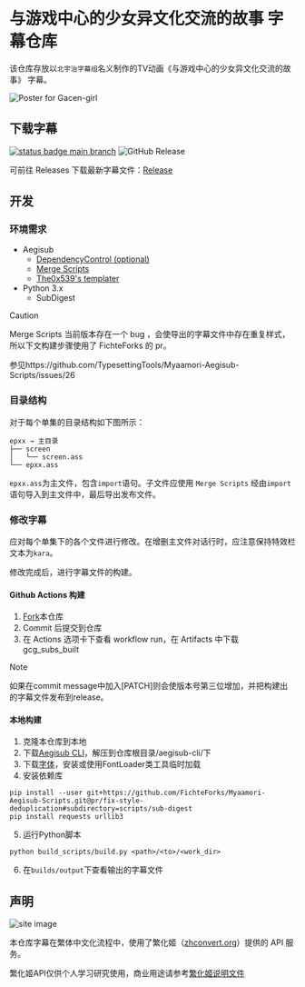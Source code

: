 # 与游戏中心的少女异文化交流的故事 字幕仓库

该仓库存放以`北宇治字幕组`名义制作的TV动画《与游戏中心的少女异文化交流的故事》 字幕。

![Poster for Gacen-girl](https://github.com/user-attachments/assets/a750465e-ee0d-4c69-b076-67ed1a8490da)

## 下载字幕

[![status badge main branch](https://github.com/Kitauji-Sub/subs-gacen-girl/actions/workflows/build-subtitle.yml/badge.svg?branch=main)](https://github.com/Kitauji-Sub/subs-gacen-girl/releases/latest) ![GitHub Release](https://img.shields.io/github/v/release/Kitauji-Sub/subs-gacen-girl)


可前往 Releases 下载最新字幕文件：[Release](https://github.com/Kitauji-Sub/subs-gacen-girl/releases/latest)

<!-- 可在此处下载所使用的字体：[字体](https://github.com/Kitauji-Sub/subs-gacen-girl/releases/tag/typeface) -->

## 开发

### 环境需求

+ Aegisub
  + [DependencyControl (optional)](https://github.com/TypesettingTools/DependencyControl)
  + [Merge Scripts](https://github.com/TypesettingTools/Myaamori-Aegisub-Scripts)
  + [The0x539's templater](https://github.com/The0x539/Aegisub-Scripts/blob/trunk/src/0x.KaraTemplater.moon)
+ Python 3.x
  + SubDigest

> [!CAUTION]
> Merge Scripts 当前版本存在一个 bug ，会使导出的字幕文件中存在重复样式，所以下文构建步骤使用了 FichteForks 的 pr。
>
> 参见https://github.com/TypesettingTools/Myaamori-Aegisub-Scripts/issues/26

### 目录结构

对于每个单集的目录结构如下图所示：

```
epxx → 主目录
├── screen
│   └── screen.ass
└── epxx.ass
```

`epxx.ass`为主文件，包含`import`语句。子文件应使用 `Merge Scripts` 经由`import`语句导入到主文件中，最后导出发布文件。

### 修改字幕

应对每个单集下的各个文件进行修改。在增删主文件对话行时，应注意保持特效栏文本为`kara`。

修改完成后，进行字幕文件的构建。

#### Github Actions 构建

1. [Fork](https://github.com/Kitauji-Sub/subs-gacen-girl/fork)本仓库
2. Commit 后提交到仓库
3. 在 Actions 选项卡下查看 workflow run，在 Artifacts 中下载 gcg_subs_built

> [!NOTE]
> 如果在commit message中加入[PATCH]则会使版本号第三位增加，并把构建出的字幕文件发布到release。

#### 本地构建

1. 克隆本仓库到本地
2. 下载[Aegisub CLI](https://github.com/scrpr/aegisub-cli/releases/download/disable_unique_path/aegisub-cli.zip)，解压到仓库根目录/aegisub-cli/下
3. 下载[字体](https://github.com/Kitauji-Sub/subs-gacen-girl/releases/download/typeface/fonts.zip)，安装或使用FontLoader类工具临时加载
4. 安装依赖库
```
pip install --user git+https://github.com/FichteForks/Myaamori-Aegisub-Scripts.git@pr/fix-style-deduplication#subdirectory=scripts/sub-digest
pip install requests urllib3
```
5. 运行Python脚本
```
python build_scripts/build.py <path>/<to>/<work_dir>
```
6. 在`builds/output`下查看输出的字幕文件

## 声明

![site image](https://zhconvert.org/build/assets/images/logo_h36.1306fa53.png)

本仓库字幕在繁体中文化流程中，使用了繁化姬（[zhconvert.org](https://zhconvert.org/)）提供的 API 服务。

繁化姬API仅供个人学习研究使用，商业用途请参考[繁化姬说明文件](https://docs.zhconvert.org/commercial/)